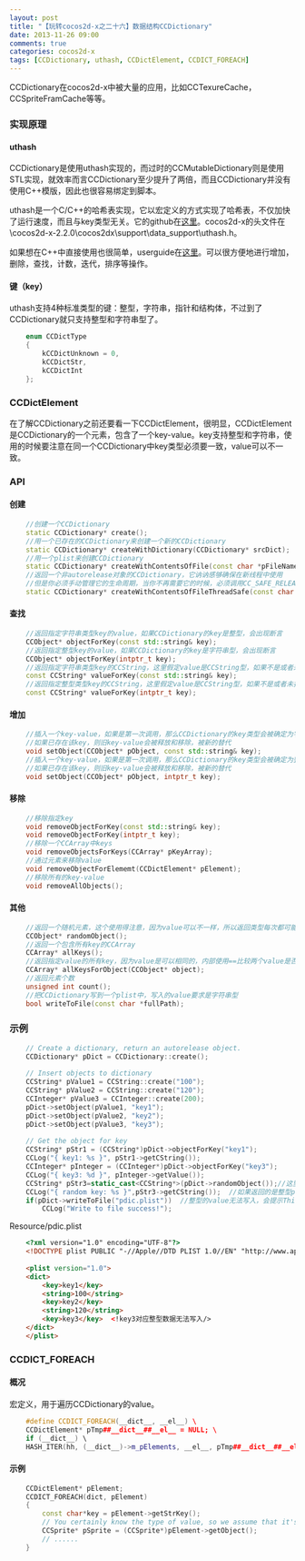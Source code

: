 ```yaml
---
layout: post
title: "【玩转cocos2d-x之二十六】数据结构CCDictionary"
date: 2013-11-26 09:00
comments: true
categories: cocos2d-x
tags: [CCDictionary, uthash, CCDictElement, CCDICT_FOREACH]
---
```


CCDictionary在cocos2d-x中被大量的应用，比如CCTexureCache，CCSpriteFramCache等等。

### 实现原理

#### uthash

CCDictionary是使用uthash实现的，而过时的CCMutableDictionary则是使用STL实现，就效率而言CCDictionary至少提升了两倍，而且CCDictionary并没有使用C++模版，因此也很容易绑定到脚本。

uthash是一个C/C++的哈希表实现，它以宏定义的方式实现了哈希表，不仅加快了运行速度，而且与key类型无关。它的github在[这里](https://github.com/troydhanson/uthash)。cocos2d-x的头文件在\cocos2d-x-2.2.0\cocos2dx\support\data_support\uthash.h。

<!-- more -->

如果想在C++中直接使用也很简单，userguide在[这里](http://troydhanson.github.io/uthash/userguide.html)。可以很方便地进行增加，删除，查找，计数，迭代，排序等操作。

#### 键（key）

uthash支持4种标准类型的键：整型，字符串，指针和结构体，不过到了CCDictionary就只支持整型和字符串型了。

``` cpp CCDictType
	enum CCDictType  
	{  
    	kCCDictUnknown = 0,  
    	kCCDictStr,  
    	kCCDictInt  
	};  

```

### CCDictElement

在了解CCDictionary之前还要看一下CCDictElement，很明显，CCDictElement是CCDictionary的一个元素，包含了一个key-value。key支持整型和字符串，使用的时候要注意在同一个CCDictionary中key类型必须要一致，value可以不一致。

### API

#### 创建

``` cpp 创建
    //创建一个CCDictionary  
    static CCDictionary* create();  
    //用一个已存在的CCDictionary来创建一个新的CCDictionary  
    static CCDictionary* createWithDictionary(CCDictionary* srcDict);  
    //用一个plist来创建CCDictionary  
    static CCDictionary* createWithContentsOfFile(const char *pFileName);  
    //返回一个非autorelease对象的CCDictionary，它讷讷感够确保在新线程中使用  
    //但是你必须手动管理它的生命周期，当你不再需要它的时候，必须调用CC_SAFE_RELEASE  
    static CCDictionary* createWithContentsOfFileThreadSafe(const char *pFileName); 

```

#### 查找

``` cpp 查找
    //返回指定字符串类型key的value，如果CCDictionary的key是整型，会出现断言  
    CCObject* objectForKey(const std::string& key);  
    //返回指定整型key的value，如果CCDictionary的key是字符串型，会出现断言  
    CCObject* objectForKey(intptr_t key);  
    //返回指定字符串类型key的CCString，这里假定value是CCString型，如果不是或者未找到，则返回空串  
    const CCString* valueForKey(const std::string& key);  
    //返回指定整型类型key的CCString，这里假定value是CCString型，如果不是或者未找到，则返回空串  
    const CCString* valueForKey(intptr_t key);  

```

#### 增加

``` cpp 增加
    //插入一个key-value，如果是第一次调用，那么CCDictionary的key类型会被确定为字符串型，之后就不能插入整型key  
    //如果已存在该key，则旧key-value会被释放和移除，被新的替代  
    void setObject(CCObject* pObject, const std::string& key);  
    //插入一个key-value，如果是第一次调用，那么CCDictionary的key类型会被确定为整型，之后就不能插入字符串型key  
    //如果已存在该key，则旧key-value会被释放和移除，被新的替代  
    void setObject(CCObject* pObject, intptr_t key);  

```

#### 移除

``` cpp 移除
    //移除指定key  
    void removeObjectForKey(const std::string& key);  
    void removeObjectForKey(intptr_t key);  
    //移除一个CCArray中keys  
    void removeObjectsForKeys(CCArray* pKeyArray);  
    //通过元素来移除value  
    void removeObjectForElememt(CCDictElement* pElement);  
    //移除所有的key-value  
    void removeAllObjects();

```
  
#### 其他

``` cpp 其他
    //返回一个随机元素，这个使用得注意，因为value可以不一样，所以返回类型每次都可能不同，在类型转换的时候要非常小心  
    CCObject* randomObject();  
    //返回一个包含所有key的CCArray  
    CCArray* allKeys();  
    //返回指定value的所有key，因为value是可以相同的，内部使用==比较两个value是否相同   
    CCArray* allKeysForObject(CCObject* object);  
    //返回元素个数  
    unsigned int count();  
    //把CCDictionary写到一个plist中，写入的value要求是字符串型  
    bool writeToFile(const char *fullPath);  

```

### 示例

``` cpp 示例
    // Create a dictionary, return an autorelease object.  
    CCDictionary* pDict = CCDictionary::create();  
      
    // Insert objects to dictionary  
    CCString* pValue1 = CCString::create("100");  
    CCString* pValue2 = CCString::create("120");  
    CCInteger* pValue3 = CCInteger::create(200);  
    pDict->setObject(pValue1, "key1");  
    pDict->setObject(pValue2, "key2");  
    pDict->setObject(pValue3, "key3");  
      
    // Get the object for key  
    CCString* pStr1 = (CCString*)pDict->objectForKey("key1");  
    CCLog("{ key1: %s }", pStr1->getCString());  
    CCInteger* pInteger = (CCInteger*)pDict->objectForKey("key3");  
    CCLog("{ key3: %d }", pInteger->getValue());  
    CCString* pStr3=static_cast<CCString*>(pDict->randomObject());//这里有问题了，因为value有不同类型，所以随机返回时类型处理要小心  
    CCLog("{ random key: %s }",pStr3->getCString());  //如果返回的是整型pValue3，那么会出现断言  
    if(pDict->writeToFile("pdic.plist"))  //整型的value无法写入，会提示This type cannot appear in property list  
    	CCLog("Write to file success!");  

```

Resource/pdic.plist

``` html pdic.plist
	<?xml version="1.0" encoding="UTF-8"?>  
	<!DOCTYPE plist PUBLIC "-//Apple//DTD PLIST 1.0//EN" "http://www.apple.com/DTDs/PropertyList-1.0.dtd"/>  
  
    <plist version="1.0">  
    <dict>  
    	<key>key1</key>  
    	<string>100</string>  
    	<key>key2</key>  
    	<string>120</string>  
    	<key>key3</key>  <!key3对应整型数据无法写入/>  
    </dict>  
    </plist>  

```

### CCDICT_FOREACH

#### 概况

宏定义，用于遍历CCDictionary的value。

``` cpp CCDICT_FOREACH宏定义
	#define CCDICT_FOREACH(__dict__, __el__) \  
    CCDictElement* pTmp##__dict__##__el__ = NULL; \  
    if (__dict__) \  
    HASH_ITER(hh, (__dict__)->m_pElements, __el__, pTmp##__dict__##__el__)  

```

#### 示例

``` cpp CCDICT_FOREACH示例
    CCDictElement* pElement;  
    CCDICT_FOREACH(dict, pElement)  
    {  
    	const char*key = pElement->getStrKey();  
    	// You certainly know the type of value, so we assume that it's a CCSprite.  
    	CCSprite* pSprite = (CCSprite*)pElement->getObject();  
    	// ......  
    }  

```